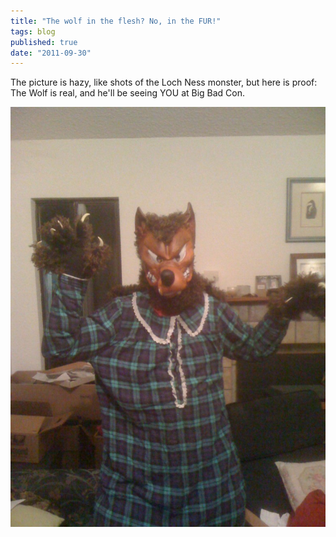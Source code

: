 ```yaml
---
title: "The wolf in the flesh? No, in the FUR!"
tags: blog
published: true
date: "2011-09-30"
---
```


The picture is hazy, like shots of the Loch Ness monster, but here is proof: The Wolf is real, and he'll be seeing YOU at Big Bad Con.

[![](/images/wolf_maskcot21-768x1024.jpg "The Wolf")](http://www.bigbadcon.com/wp-content/uploads/2011/09/wolf_maskcot21.jpg)
